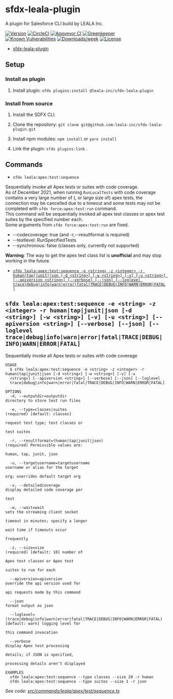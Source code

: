 # sfdx-leala-plugin

A plugin for Salesforce CLI build by LEALA Inc.

[![Version](https://img.shields.io/npm/v/@leala-inc/sfdx-leala-plugin.svg)](https://npmjs.org/package/@leala-inc/sfdx-leala-plugin)
[![CircleCI](https://circleci.com/gh/leala-inc/sfdx-leala-plugin/tree/master.svg?style=shield)](https://circleci.com/gh/leala-inc/sfdx-leala-plugin/tree/master)
[![Appveyor CI](https://ci.appveyor.com/api/projects/status/github/leala-inc/sfdx-leala-plugin?branch=master&svg=true)](https://ci.appveyor.com/project/heroku/sfdx-leala-plugin/branch/master)
[![Greenkeeper](https://badges.greenkeeper.io/leala-inc/sfdx-leala-plugin.svg)](https://greenkeeper.io/)
[![Known Vulnerabilities](https://snyk.io/test/github/leala-inc/sfdx-leala-plugin/badge.svg)](https://snyk.io/test/github/leala-inc/sfdx-leala-plugin)
[![Downloads/week](https://img.shields.io/npm/dw/@leala-inc/sfdx-leala-plugin.svg)](https://npmjs.org/package/@leala-inc/sfdx-leala-plugin)
[![License](https://img.shields.io/npm/l/@leala-inc/sfdx-leala-plugin.svg)](https://github.com/leala-inc/sfdx-leala-plugin/blob/master/package.json)

<!-- toc -->
* [sfdx-leala-plugin](#sfdx-leala-plugin)
<!-- tocstop -->

## Setup

### Install as plugin

1. Install plugin: `sfdx plugins:install @leala-inc/sfdx-leala-plugin`

### Install from source

1. Install the SDFX CLI.

2. Clone the repository: `git clone git@github.com:leala-inc/sfdx-leala-plugin.git`

3. Install npm modules: `npm install` or `yarn install`

4. Link the plugin: `sfdx plugins:link` .

<!-- install stop -->
## Commands

* `sfdx leala:apex:test:sequence`

Sequentially invoke all Apex tests or suites with code coverage.  
As of December 2021, when running `RunLocalTests` with code coverage contains a very large number of (, or large size of) apex tests, the connection may be cancelled due to a timeout and some tests may not be completed with `sfdx force:apex:test:run` command.  
This command will be sequentially invoked all apex test classes or apex test suites by the specified number each.  
Some arguments from `sfdx force:apex:test:run` are fixed.

* --codecoverage: true (and -r,--resultformat is required)
* --testlevel: RunSpecifiedTests
* --synchronous: false (classes only, currently not supported)

**Warning**: The way to get the apex test class list is **unofficial** and may stop working in the future.

<!-- commands -->
* [`sfdx leala:apex:test:sequence -e <string> -z <integer> -r human|tap|junit|json [-d <string>] [-w <string>] [-v] [-u <string>] [--apiversion <string>] [--verbose] [--json] [--loglevel trace|debug|info|warn|error|fatal|TRACE|DEBUG|INFO|WARN|ERROR|FATAL]`](#sfdx-lealaapextestsequence--e-string--z-integer--r-humantapjunitjson--d-string--w-string--v--u-string---apiversion-string---verbose---json---loglevel-tracedebuginfowarnerrorfataltracedebuginfowarnerrorfatal)

## `sfdx leala:apex:test:sequence -e <string> -z <integer> -r human|tap|junit|json [-d <string>] [-w <string>] [-v] [-u <string>] [--apiversion <string>] [--verbose] [--json] [--loglevel trace|debug|info|warn|error|fatal|TRACE|DEBUG|INFO|WARN|ERROR|FATAL]`

Sequentially invoke all Apex tests or suites with code coverage

```
USAGE
  $ sfdx leala:apex:test:sequence -e <string> -z <integer> -r human|tap|junit|json [-d <string>] [-w <string>] [-v] [-u 
  <string>] [--apiversion <string>] [--verbose] [--json] [--loglevel 
  trace|debug|info|warn|error|fatal|TRACE|DEBUG|INFO|WARN|ERROR|FATAL]

OPTIONS
  -d, --outputdir=outputdir                                                         directory to store test run files

  -e, --type=classes|suites                                                         (required) [default: classes]
                                                                                    request test type; test classes or
                                                                                    test suites

  -r, --resultformat=(human|tap|junit|json)                                         (required) Permissible values are:
                                                                                    human, tap, junit, json

  -u, --targetusername=targetusername                                               username or alias for the target
                                                                                    org; overrides default target org

  -v, --detailedcoverage                                                            display detailed code coverage per
                                                                                    test

  -w, --wait=wait                                                                   sets the streaming client socket
                                                                                    timeout in minutes; specify a longer
                                                                                    wait time if timeouts occur
                                                                                    frequently

  -z, --size=size                                                                   (required) [default: 10] number of
                                                                                    Apex test classes or Apex test
                                                                                    suites to run for each

  --apiversion=apiversion                                                           override the api version used for
                                                                                    api requests made by this command

  --json                                                                            format output as json

  --loglevel=(trace|debug|info|warn|error|fatal|TRACE|DEBUG|INFO|WARN|ERROR|FATAL)  [default: warn] logging level for
                                                                                    this command invocation

  --verbose                                                                         display Apex test processing
                                                                                    details; if JSON is specified,
                                                                                    processing details aren't displayed

EXAMPLES
  sfdx leala:apex:test:sequence --type classes --size 20 -r human
  sfdx leala:apex:test:sequence --type suites --size 1 -r json
```

_See code: [src/commands/leala/apex/test/sequence.ts](https://github.com/leala-inc/sfdx-leala-plugin/blob/v0.0.3/src/commands/leala/apex/test/sequence.ts)_
<!-- commandsstop -->
